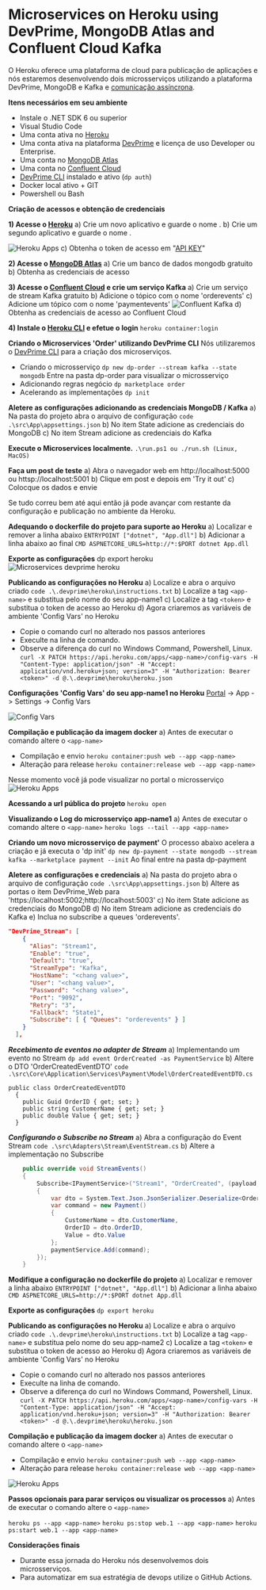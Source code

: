 # Microservices on Heroku using DevPrime, MongoDB Atlas and Confluent Cloud Kafka

O Heroku oferece uma plataforma de cloud para publicação de aplicações e nós estaremos desenvolvendo dois microsserviços utilizando a plataforma DevPrime, MongoDB e Kafka e [comunicação assíncrona](../../how-to/asynchronous-microservices-communication/).

**Itens necessários em seu ambiente**
- Instale o .NET SDK 6 ou superior
- Visual Studio Code
- Uma conta ativa no [Heroku](https://heroku.com)
- Uma conta ativa na plataforma [DevPrime](https:/devprime.io) e licença de uso Developer ou Enterprise.
- Uma conta no [MongoDB Atlas](https://www.mongodb.com/cloud/atlas)
- Uma conta no [Confluent Cloud](https://www.confluent.io)
- [DevPrime CLI](../../../getting-started/) instalado e ativo (`dp auth`)
- Docker local ativo + GIT
- Powershell ou Bash

**Criação de acessos e obtenção de credenciais**

**1) Acesse o [Heroku](http://heroku.com)**
a) Crie um novo aplicativo e guarde o nome <app-name1>.
b) Crie um segundo aplicativo e guarde o nome <app-name2>.

![Heroku Apps](/images/heroku-01-app.png)
c) Obtenha o token de acesso em "[API KEY](https://dashboard.heroku.com/account)"

**2) Acesse o [MongoDB Atlas](https://www.mongodb.com/cloud/atlas)**
a) Crie um banco de dados mongodb gratuito
b) Obtenha as credenciais de acesso

**3) Acesse o [Confluent Cloud](https://www.confluent.io) e crie um serviço Kafka**
a) Crie um serviço de stream Kafka gratuito
b) Adicione o tópico com o nome 'orderevents'
c) Adicione um tópico com o nome 'paymentevents'
![Confluent Kafka](/images/heroku-02-kafka.png)
d) Obtenha as credenciais de acesso ao Confluent Cloud


**4) Instale o [Heroku CLI](https://devcenter.heroku.com/articles/heroku-cli) e efetue o login**
`heroku container:login`

**Criando o Microservices 'Order' utilizando DevPrime CLI**
Nós utilizaremos o [DevPrime CLI](../../../getting-started/creating-the-first-microservice/) para a criação dos microserviços.

- Criando o microsserviço
`dp new dp-order --stream kafka --state mongodb`
Entre na pasta dp-order para visualizar o microsserviço
- Adicionando regras negócio
`dp marketplace order`
- Acelerando as implementações 
`dp init`

**Aletere as configurações adicionando as credenciais MongoDB / Kafka**
a) Na pasta do projeto abra o arquivo de configuração
`code .\src\App\appsettings.json`
b) No item State adicione as credenciais do MongoDB
c) No item Stream adicione as credenciais do Kafka

**Execute o Microservices localmente.**
`.\run.ps1 ou ./run.sh (Linux, MacOS)`

**Faça um post de teste**
a) Abra o navegador web em http://localhost:5000 ou httsp://localhost:5001
b) Clique em post e depois em 'Try it out'
c) Colocque os dados e envie

Se tudo correu bem até aqui então já pode avançar com restante da configuração e publicação no ambiente da Heroku.

**Adequando o dockerfile do projeto para suporte ao Heroku**
a) Localizar e remover a linha abaixo
`ENTRYPOINT ["dotnet", "App.dll"]`
b) Adicionar a linha abaixo ao final
`CMD ASPNETCORE_URLS=http://*:$PORT dotnet App.dll`

**Exporte as configurações**
dp export heroku
![Microservices devprime heroku](/images/cli/devprime-cli-dp-export-heroku.png)

**Publicando as configurações no Heroku**
a) Localize e abra o arquivo criado
`code .\.devprime\heroku\instructions.txt`
b) Localize a tag `<app-name>` e substitua pelo nome do seu app-name1
c) Localize a tag `<token>` e substitua o token de acesso ao Heroku
d) Agora criaremos as variáveis de ambiente 'Config Vars' no Heroku
- Copie o comando curl no alterado nos passos anteriores
- Execulte na linha de comando. 
- Observe a diferença do curl no Windows Command, Powershell, Linux.
`curl -X PATCH https://api.heroku.com/apps/<app-name>/config-vars -H "Content-Type: application/json" -H "Accept: application/vnd.heroku+json; version=3" -H "Authorization: Bearer <token>" -d @.\.devprime\heroku\heroku.json`

**Configurações 'Config Vars' do seu app-name1 no Heroku**
[Portal](https://heroku.com) -> App -> Settings -> Config Vars

![Config Vars](/images/heroku-03-configvars.png)

**Compilação e publicação da imagem docker**
a) Antes de executar o comando altere o `<app-name>`
- Compilação e envio
`heroku container:push web --app <app-name>`
- Alteração para release
`heroku container:release web --app <app-name>`

Nesse momento você já pode visualizar no portal o microsserviço
![Heroku Apps](/images/heroku-04-run-dp-order.png)

**Acessando a url pública do projeto**
`heroku open`

**Visualizando o Log do microsserviço app-name1**
a) Antes de executar o comando altere o `<app-name>`
`heroku logs --tail --app <app-name>`

**Criando um novo microsserviço de payment'**
O processo abaixo acelera a criação e já executa o 'dp init'
`dp new dp-payment --state mongodb --stream kafka --marketplace payment --init`
 Ao final entre na pasta dp-payment

**Aletere as configurações e credenciais**
a) Na pasta do projeto abra o arquivo de configuração
`code .\src\App\appsettings.json`
b) Altere as portas o item DevPrime_Web para 'https://localhost:5002;http://localhost:5003'
c) No item State adicione as credenciais do MongoDB
d) No item Stream adicione as credenciais do Kafka
e) Inclua no subscribe a queues 'orderevents'.

```json
"DevPrime_Stream": [
    {
      "Alias": "Stream1",
      "Enable": "true",
      "Default": "true",
      "StreamType": "Kafka",
      "HostName": "<chang value>",
      "User": "<chang value>",
      "Password": "<chang value>",
      "Port": "9092",
      "Retry": "3",
      "Fallback": "State1",
      "Subscribe": [ { "Queues": "orderevents" } ]
    }
  ],
```
***Recebimento de eventos no adapter de Stream***
a) Implementando um evento no Stream
`dp add event OrderCreated -as PaymentService`
b) Altere o DTO 'OrderCreatedEventDTO'
`code .\src\Core\Application\Services\Payment\Model\OrderCreatedEventDTO.cs`
```
public class OrderCreatedEventDTO                     
  {                                                     
    public Guid OrderID { get; set; }
    public string CustomerName { get; set; }
    public double Value { get; set; }  
  }
```
***Configurando o Subscribe no Stream***
a) Abra a configuração do Event Stream
`code .\src\Adapters\Stream\EventStream.cs`
b) Altere a implementação no Subscribe
```csharp
    public override void StreamEvents()
    {
        Subscribe<IPaymentService>("Stream1", "OrderCreated", (payload, paymentService, Dp) =>
        {
            var dto = System.Text.Json.JsonSerializer.Deserialize<OrderCreatedEventDTO>(payload);
            var command = new Payment()
            {
                CustomerName = dto.CustomerName,
                OrderID = dto.OrderID,
                Value = dto.Value
            };
            paymentService.Add(command);
        });
    }
```

**Modifique a configuração no dockerfile do projeto**
a) Localizar e remover a linha abaixo
`ENTRYPOINT ["dotnet", "App.dll"]`
b) Adicionar a linha abaixo
`CMD ASPNETCORE_URLS=http://*:$PORT dotnet App.dll`

**Exporte as configurações**
`dp export heroku`

**Publicando as configurações no Heroku**
a) Localize e abra o arquivo criado
`code .\.devprime\heroku\instructions.txt`
b) Localize a tag `<app-name>` e substitua pelo nome do seu app-name2
c) Localize a tag `<token>` e substitua o token de acesso ao Heroku
d) Agora criaremos as variáveis de ambiente 'Config Vars' no Heroku
- Copie o comando curl no alterado nos passos anteriores
- Execulte na linha de comando. 
- Observe a diferença do curl no Windows Command, Powershell, Linux.
`curl -X PATCH https://api.heroku.com/apps/<app-name>/config-vars -H "Content-Type: application/json" -H "Accept: application/vnd.heroku+json; version=3" -H "Authorization: Bearer <token>" -d @.\.devprime\heroku\heroku.json`


**Compilação e publicação da imagem docker**
a) Antes de executar o comando altere o `<app-name>`
- Compilação e envio
`heroku container:push web --app <app-name>`
- Alteração para release
`heroku container:release web --app <app-name>`

![Heroku Apps](/images/heroku-04-run-dp-payment.png)

**Passos opcionais para parar serviços ou visualizar os processos**
a) Antes de executar o comando altere o `<app-name>`

`heroku ps --app <app-name>`
`heroku ps:stop web.1 --app <app-name>`
`heroku ps:start web.1 --app <app-name>`

**Considerações finais**
- Durante essa jornada do Heroku nós desenvolvemos dois microsserviços.
- Para automatizar em sua estratégia de devops utilize o GitHub Actions.
